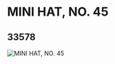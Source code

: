 # MINI HAT, NO. 45
## 33578
![MINI HAT, NO. 45](https://lc-www-live-s.legocdn.com/media/bricks/5/2/6188475.jpg)